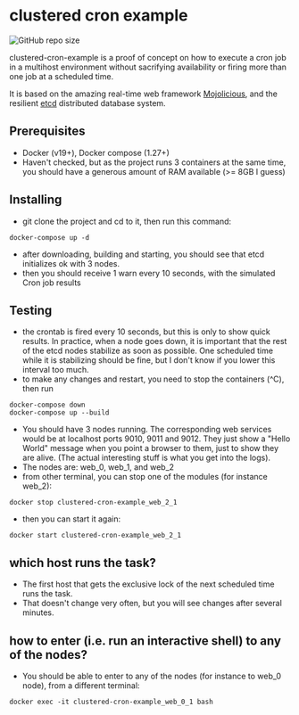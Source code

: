 # clustered cron example
![GitHub repo size](https://img.shields.io/github/repo-size/dmanto/clustered-cron-example)

clustered-cron-example is a proof of concept on how to execute a cron job in a multihost environment
without sacrifying availability or firing more than one job at a scheduled time.

It is based on the amazing real-time web framework [Mojolicious](https://metacpan.org/pod/Mojolicious),
and the resilient [etcd](https://etcd.io) distributed database system.

## Prerequisites

* Docker (v19+), Docker compose (1.27+)
* Haven't checked, but as the project runs 3 containers at the same time, you should have a generous
amount of RAM available (>= 8GB I guess)

## Installing

* git clone the project and cd to it, then run this command:

```shell
docker-compose up -d
```
* after downloading, building and starting, you should see that etcd initializes ok with 3 nodes.
* then you should receive 1 warn every 10 seconds, with the simulated Cron job results

## Testing
* the crontab is fired every 10 seconds, but this is only to show quick results. In practice, when
a node goes down, it is important that the rest of the etcd nodes stabilize as soon as possible. One
scheduled time while it is stabilizing should be fine, but I don't know if you lower this interval too much.
* to make any changes and restart, you need to stop the containers (^C), then run

```shell
docker-compose down
docker-compose up --build
```
* You should have 3 nodes running. The corresponding web services would be at localhost ports 9010, 9011 and 9012. They just show a "Hello World" message when you point a browser to them, just to show they are alive. (The actual interesting stuff is what you get into the logs).
* The nodes are: web_0, web_1, and web_2
* from other terminal, you can stop one of the modules (for instance web_2):
```shell
docker stop clustered-cron-example_web_2_1
```
* then you can start it again:
```shell
docker start clustered-cron-example_web_2_1
```
## which host runs the task?
* The first host that gets the exclusive lock of the next scheduled time runs the task.
* That doesn't change very often, but you will see changes after several minutes.

## how to enter (i.e. run an interactive shell) to any of the nodes?
* You should be able to enter to any of the nodes (for instance to web_0 node), from a different terminal:
```shell
docker exec -it clustered-cron-example_web_0_1 bash
```
